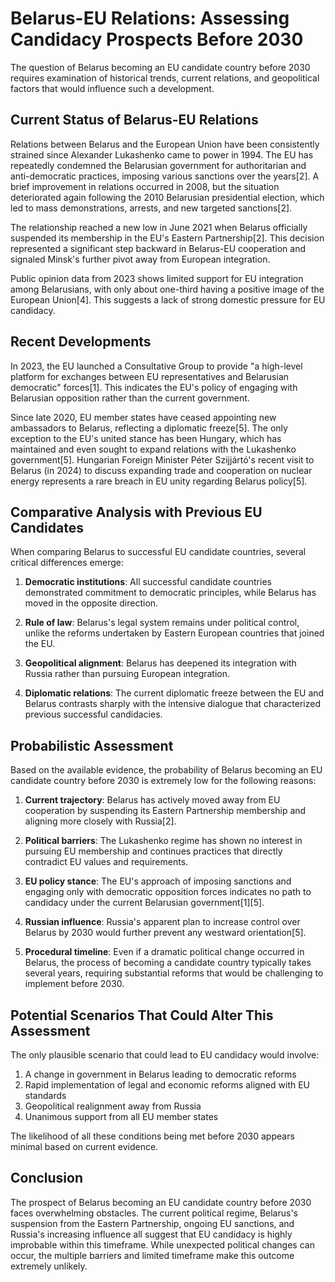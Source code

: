# Belarus-EU Relations: Assessing Candidacy Prospects Before 2030

The question of Belarus becoming an EU candidate country before 2030 requires examination of historical trends, current relations, and geopolitical factors that would influence such a development.

## Current Status of Belarus-EU Relations

Relations between Belarus and the European Union have been consistently strained since Alexander Lukashenko came to power in 1994. The EU has repeatedly condemned the Belarusian government for authoritarian and anti-democratic practices, imposing various sanctions over the years[2]. A brief improvement in relations occurred in 2008, but the situation deteriorated again following the 2010 Belarusian presidential election, which led to mass demonstrations, arrests, and new targeted sanctions[2].

The relationship reached a new low in June 2021 when Belarus officially suspended its membership in the EU's Eastern Partnership[2]. This decision represented a significant step backward in Belarus-EU cooperation and signaled Minsk's further pivot away from European integration.

Public opinion data from 2023 shows limited support for EU integration among Belarusians, with only about one-third having a positive image of the European Union[4]. This suggests a lack of strong domestic pressure for EU candidacy.

## Recent Developments

In 2023, the EU launched a Consultative Group to provide "a high-level platform for exchanges between EU representatives and Belarusian democratic" forces[1]. This indicates the EU's policy of engaging with Belarusian opposition rather than the current government.

Since late 2020, EU member states have ceased appointing new ambassadors to Belarus, reflecting a diplomatic freeze[5]. The only exception to the EU's united stance has been Hungary, which has maintained and even sought to expand relations with the Lukashenko government[5]. Hungarian Foreign Minister Péter Szijjártó's recent visit to Belarus (in 2024) to discuss expanding trade and cooperation on nuclear energy represents a rare breach in EU unity regarding Belarus policy[5].

## Comparative Analysis with Previous EU Candidates

When comparing Belarus to successful EU candidate countries, several critical differences emerge:

1. **Democratic institutions**: All successful candidate countries demonstrated commitment to democratic principles, while Belarus has moved in the opposite direction.

2. **Rule of law**: Belarus's legal system remains under political control, unlike the reforms undertaken by Eastern European countries that joined the EU.

3. **Geopolitical alignment**: Belarus has deepened its integration with Russia rather than pursuing European integration.

4. **Diplomatic relations**: The current diplomatic freeze between the EU and Belarus contrasts sharply with the intensive dialogue that characterized previous successful candidacies.

## Probabilistic Assessment

Based on the available evidence, the probability of Belarus becoming an EU candidate country before 2030 is extremely low for the following reasons:

1. **Current trajectory**: Belarus has actively moved away from EU cooperation by suspending its Eastern Partnership membership and aligning more closely with Russia[2].

2. **Political barriers**: The Lukashenko regime has shown no interest in pursuing EU membership and continues practices that directly contradict EU values and requirements.

3. **EU policy stance**: The EU's approach of imposing sanctions and engaging only with democratic opposition forces indicates no path to candidacy under the current Belarusian government[1][5].

4. **Russian influence**: Russia's apparent plan to increase control over Belarus by 2030 would further prevent any westward orientation[5].

5. **Procedural timeline**: Even if a dramatic political change occurred in Belarus, the process of becoming a candidate country typically takes several years, requiring substantial reforms that would be challenging to implement before 2030.

## Potential Scenarios That Could Alter This Assessment

The only plausible scenario that could lead to EU candidacy would involve:

1. A change in government in Belarus leading to democratic reforms
2. Rapid implementation of legal and economic reforms aligned with EU standards
3. Geopolitical realignment away from Russia
4. Unanimous support from all EU member states

The likelihood of all these conditions being met before 2030 appears minimal based on current evidence.

## Conclusion

The prospect of Belarus becoming an EU candidate country before 2030 faces overwhelming obstacles. The current political regime, Belarus's suspension from the Eastern Partnership, ongoing EU sanctions, and Russia's increasing influence all suggest that EU candidacy is highly improbable within this timeframe. While unexpected political changes can occur, the multiple barriers and limited timeframe make this outcome extremely unlikely.